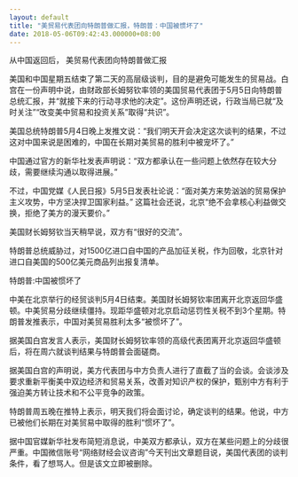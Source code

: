 ```yaml
---
layout: default
title: "美贸易代表团向特朗普做汇报，特朗普：中国被惯坏了"
date: 2018-05-06T09:42:43.000000+08:00
---
```


从中国返回后， 美贸易代表团向特朗普做汇报

美国和中国星期五结束了第二天的高层级谈判，目的是避免可能发生的贸易战。白宫在一份声明中说，由财政部长姆努钦率领的美国贸易代表团于5月5日向特朗普总统汇报，并“就接下来的行动寻求他的决定”。这份声明还说，行政当局已就“及时关注”“改变美中贸易和投资关系”取得“共识”。

美国总统特朗普5月4日晚上发推文说：“我们明天开会决定这次谈判的结果，不过这对中国来说是困难的，中国在长期对美贸易的胜利中被宠坏了。”

中国通过官方的新华社发表声明说：“双方都承认在一些问题上依然存在较大分歧，需要继续沟通以取得进展。”

不过，中国党媒《人民日报》5月5日发表社论说：“面对美方来势汹汹的贸易保护主义攻势，中方坚决捍卫国家利益。” 这篇社会还说，北京“绝不会拿核心利益做交换，拒绝了美方的漫天要价。”

美国财长姆努钦当天稍早说，双方有“很好的交流”。

特朗普总统威胁过，对1500亿进口自中国的产品加征关税，作为回敬，北京针对进口自美国的500亿美元商品列出报复清单。

特朗普:中国被惯坏了

中美在北京举行的经贸谈判5月4日结束。美国财长姆努钦率团离开北京返回华盛顿。中美贸易分歧继续僵持。现距华盛顿对北京启动惩罚性关税不到3个星期。特朗普发推表示，中国对美贸易胜利太多“被惯坏了”。

据美国白宫发言人表示，美国财长姆努钦率领的高级代表团离开北京返回华盛顿后，将在周六就谈判结果与特朗普会面磋商。

据美国白宫的声明说，美方代表团与中方负责人进行了直截了当的会谈。会谈涉及要求重新平衡美中双边经济和贸易关系，改善对知识产权的保护，甄别中方有利于强迫美方转让技术和不公平竞争的政策。

特朗普周五晚在推特上表示，明天我们将会面讨论，确定谈判的结果。他说，中方已被他们长期在对美贸易中取得的胜利“惯坏了”。

据中国官媒新华社发布简短消息说，中美双方都承认，双方在某些问题上的分歧很严重。中国微信账号“网络财经会议咨询”今天刊出文章题目说，美国代表团的谈判条件，看了想骂人。但是该文立即被删除。

